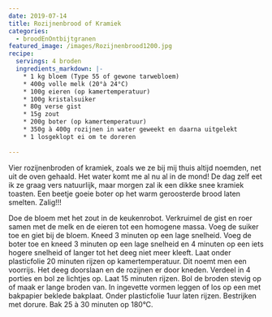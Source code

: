 ```yaml
---
date: 2019-07-14
title: Rozijnenbrood of Kramiek
categories:
  - broodEnOntbijtgranen
featured_image: /images/Rozijnenbrood1200.jpg
recipe:
  servings: 4 broden
  ingredients_markdown: |-
    * 1 kg bloem (Type 55 of gewone tarwebloem)    * 400g volle melk (20°à 24°C)    * 100g eieren (op kamertemperatuur)    * 100g kristalsuiker    * 80g verse gist    * 15g zout    * 200g boter (op kamertemperatuur)    * 350g à 400g rozijnen in water geweekt en daarna uitgelekt    * 1 losgeklopt ei om te doreren  
---
```

Vier rozijnenbroden of kramiek, zoals we ze bij mij thuis altijd noemden, net uit de oven gehaald. Het water komt me al nu al in de mond!
De dag zelf eet ik ze graag vers natuurlijk, maar morgen zal ik een dikke snee kramiek toasten. Een beetje goeie boter op het warm geroosterde brood laten smelten. Zalig!!!

<!--more-->

Doe de bloem met het zout in de keukenrobot. Verkruimel de gist en roer samen met de melk en de eieren tot een homogene massa. Voeg de suiker toe en giet bij de bloem.Kneed 3 minuten op een lage snelheid.Voeg de boter toe en kneed 3 minuten op een lage snelheid en 4 minuten op een iets hogere snelheid of langer tot het deeg niet meer kleeft.Laat onder plasticfolie 20 minuten rijzen op kamertemperatuur. Dit noemt men een voorrijs.Het deeg doorslaan en de rozijnen er door kneden.Verdeel in 4 porties en bol ze lichtjes op.Laat 15 minuten rijzen.Bol de broden stevig op of maak er lange broden van.In ingevette vormen leggen of los op een met bakpapier beklede bakplaat.Onder plasticfolie 1uur laten rijzen.Bestrijken met dorure.Bak 25 à 30 minuten op 180°C.




